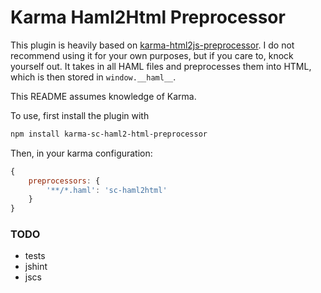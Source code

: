 # Karma Haml2Html Preprocessor
This plugin is heavily based on [karma-html2js-preprocessor](https://github.com/karma-runner/karma-html2js-preprocessor). I do not recommend using it for your own purposes, but if you care to, knock yourself out. It takes in all HAML files and preprocesses them into HTML, which is then stored in `window.__haml__`.

This README assumes knowledge of Karma.

To use, first install the plugin with
```bash
npm install karma-sc-haml2-html-preprocessor
```

Then, in your karma configuration:
```javascript
{
    preprocessors: {
        '**/*.haml': 'sc-haml2html'
    }
}
```

### TODO
* tests
* jshint
* jscs
